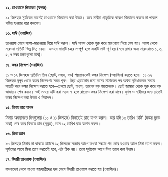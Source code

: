 **১২. তাওয়াফে জিয়ারত (ফরজ)**

১২ জিলহজ সূর্যাস্তের আগেই তাওয়াফে জিয়ারত করা উত্তম। তবে নারীরা প্রাকৃতিক কারণে জিয়ারত করতে না পারলে পবিত্র হওয়ার পরে করবেন।

**১৩. সাঈ (ওয়াজিব)**

তাওয়াফ শেষে সাফা-মারওয়ায় গিয়ে সাঈ করুন। সাঈ সাফা থেকে শুরু করে মারওয়ায় গিয়ে শেষ হয়। সাফা থেকে মারওয়া প্রতিটি ভিন্ন ভিন্ন চক্কর। এভাবে সাতটি চক্কর সম্পূর্ণ হলে একটি সাঈ পূর্ণ হয় (মনে রাখার জন্য মারওয়াতে ১, ৩, ৫, ৭ নম্বর চক্করগুলো হবে)।

**১৪. কঙ্কর নিক্ষেপ (ওয়াজিব)**

১১ ও ১২ জিলহজ প্রতিদিন তিন (ছোট, মধ্যম, বড়) শয়তানকেই কঙ্কর নিক্ষেপ (ওয়াজিব) করতে হবে। ১১-১২ জিলহজ দুপুর থেকে কঙ্কর নিক্ষেপের সময় শুরু। ভিড় এড়ানোর জন্য আসর নামাজের পর অথবা সুবিধাজনক সময়ে সাতটি করে কঙ্কর নিক্ষেপ করতে হবে—প্রথমে ছোট, মধ্যম, তারপর বড় শয়তানকে। ছোট জামারা থেকে শুরু করে বড় জামারায় শেষ করুন। ওই সময়ে এটি করা সম্ভব না হলে রাতেও কঙ্কর নিক্ষেপ করা যাবে। দুর্বল ও নারীদের জন্য রাতেই কঙ্কর নিক্ষেপ করা উত্তম ও নিরাপদ।

**১৫. মিনায় রাত যাপন**

মিনায় অবস্থানরত দিনগুলোয় (১০ ও ১১ জিলহজ) মিনাতেই রাত যাপন করুন। আর যদি ১৩ তারিখ ‘রমি’ (কঙ্কর ছুড়ে মারা) শেষ করে ফিরতে চান (সুন্নত), তবে ১২ তারিখ রাত যাপন করুন।

**১৬. মিনা ত্যাগ**

১৩ জিলহজ মিনায় না থাকতে চাইলে ১২ জিলহজ সন্ধ্যার আগে অথবা সন্ধ্যার পর ভোর হওয়ার আগে মিনা ত্যাগ করুন। সূর্যাস্তের আগে মিনা ত্যাগ করতেই হবে, এটা ঠিক নয়। তবে সূর্যাস্তের আগে মিনা ত্যাগ করা উত্তম।

**১৭. বিদায়ী তাওয়াফ (ওয়াজিব)**

বাংলাদেশ থেকে যাওয়া হজযাত্রীদের হজ শেষে বিদায়ী তাওয়াফ করতে হয় (ওয়াজিব)।
